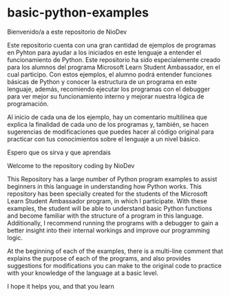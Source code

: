 # basic-python-examples
Bienvenido/a a este repositorio de NioDev

Este repositorio cuenta con una gran cantidad de ejemplos de programas en Pyhton para ayudar a los iniciados en este lenguaje a entender el funcionamiento de Python.
Este repositorio ha sido especialemente creado para los alumnos del programa Microsoft Learn Student Ambassador, en el cual participo. 
Con estos ejemplos, el alumno podrá entender funciones básicas de Python y conocer la estructura de un programa en este lenguaje, además, recomiendo ejecutar los programas con el debugger para ver mejor su funcionamiento interno y mejorar nuestra lógica de programación.

Al inicio de cada una de los ejemplo, hay un comentario multilínea que explica la finalidad de cada uno de los programas y, también, se hacen sugerencias de modificaciones que 
puedes hacer al código original para practicar con tus conocimientos sobre el lenguaje a un nivel básico.

Espero que os sirva y que aprendais





Welcome to the repository coding by NioDev

This Repository has a large number of Python program examples to assist beginners in this language in understanding how Python works.
This repository has been specially created for the students of the Microsoft Learn Student Ambassador program, in which I participate. With these examples, the student will be able to understand basic Python functions and become familiar with the structure of a program in this language. Additionally, I recommend running the programs with a debugger to gain a better insight into their internal workings and improve our programming logic.

At the beginning of each of the examples, there is a multi-line comment that explains the purpose of each of the programs, and also provides suggestions for modifications you can make to the original code to practice with your knowledge of the language at a basic level.

I hope it helps you, and that you learn
